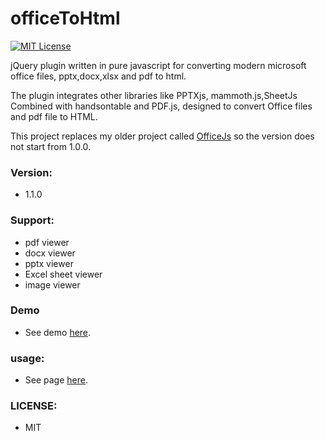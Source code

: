 officeToHtml
==========
[![MIT License][license-image]][license-url]

[license-image]: http://img.shields.io/badge/license-MIT-blue.svg?style=flat
[license-url]: LICENSE

jQuery plugin written in pure javascript for converting modern microsoft office files, pptx,docx,xlsx and pdf to html.

The plugin integrates other libraries like PPTXjs, mammoth.js,SheetJs Combined with handsontable and PDF.js, designed to convert Office files and pdf file to HTML.

This project replaces my older project called <a href="https://github.com/meshesha/OfficeJs">OfficeJs</a> so the version does not start from 1.0.0.

### Version:
* 1.1.0

### Support:
* pdf viewer
* docx viewer
* pptx viewer
* Excel sheet viewer
* image viewer

### Demo
* See demo <a href="https://officetohtml.js.org/pages/demos.html" target="_blank">here</a>.

###  usage:
* See page <a href="https://officetohtml.js.org/pages/docs.html" target="_blank">here</a>.

### LICENSE:
* MIT
